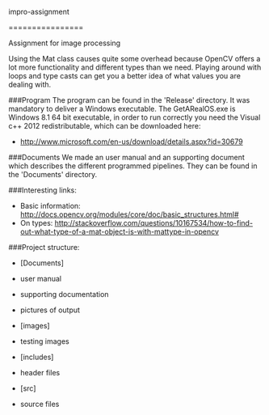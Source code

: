 impro-assignment

================



Assignment for image processing



Using the Mat class causes quite some overhead because OpenCV offers a lot more functionality and different types than we need. Playing around with loops and type casts can get you a better idea of what values you are dealing with.

###Program
The program can be found in the 'Release' directory. It was mandatory to deliver a Windows executable. The GetARealOS.exe is Windows 8.1 64 bit executable, in order to run correctly you need the Visual c++ 2012 redistributable, which can be downloaded here:
- http://www.microsoft.com/en-us/download/details.aspx?id=30679

###Documents
We made an user manual and an supporting document which describes the different programmed pipelines.
They can be found in the 'Documents' directory.

###Interesting links:

- Basic information: http://docs.opencv.org/modules/core/doc/basic_structures.html#
- On types: http://stackoverflow.com/questions/10167534/how-to-find-out-what-type-of-a-mat-object-is-with-mattype-in-opencv



###Project structure:
- [Documents] 
 - user manual
 - supporting documentation
 - pictures of output

- [images]
 - testing images

- [includes] 
 - header files

- [src] 
 - source files






